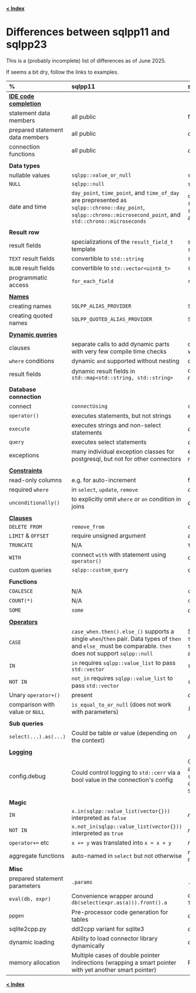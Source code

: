 [**\< Index**](/docs/README.md)

# Differences between sqlpp11 and sqlpp23

This is a (probably incomplete) list of differences as of June 2025.

If seems a bit dry, follow the links to examples.

| % | sqlpp11 | sqlpp23 |
| :------------- | :------------- | :----- |
| [**IDE code completion**](/docs/tony_tables/ide.md) | | |
| statement data members | all public | fewer and private (less noisy) |
| prepared statement data members | all public | *only* API public (less noisy) |
| connection functions | all public | *only* API public (less noisy) |
| | | |
| **Data types** | | |
| nullable values | `sqlpp::value_or_null` | `std::optional` |
| `NULL` | `sqlpp::null` | `std::nullopt` |
| date and time | `day_point`, `time_point`, and `time_of_day` are prepresented as `sqlpp::chrono::day_point`, `sqlpp::chrono::microsecond_point`, and `std::chrono::microseconds` | `date`, `timestamp`, `time` are represented as `std::chrono::sys_days`, `std::chrono::sys_time<std::chrono::microseconds>`, and `std::chrono::microseconds` |
| | | |
| **Result row** | | |
| result fields | specializations of the `result_field_t` template | standard types, like `int64_t`, `std::optional<int64_t>`, or `std::string_view` |
| `TEXT` result fields | convertible to `std::string` | `std::string_view` |
| `BLOB` result fields | convertible to `std::vector<uint8_t>` | `std::span<uint8_t>` |
| programmatic access | `for_each_field` | `result_row_t::as_tuple()` |
| | | |
| [**Names**](/docs/tony_tables/names.md) | | |
| creating names | `SQLPP_ALIAS_PROVIDER` | `SQLPP_CREATE_NAME_TAG` |
| creating quoted names | `SQLPP_QUOTED_ALIAS_PROVIDER` | `SQLPP_CREATE_QUOTED_NAME_TAG` |
| | | |
| [**Dynamic queries**](/docs/tony_tables/dynamic_queries.md) | | |
| clauses | separate calls to add dynamic parts with very few compile time checks | directly embedded in statement using `dynamic()` with many compile time checks |
| `where` conditions | dynamic `and` supported without nesting | dynamic `and` and `or` supported at any nesting level |
| result fields | dynamic result fields in `std::map<std::string, std::string>` | correctly typed and named data members of result rows |
| | | |
| **Database connection** | | |
| connect | `connectUsing` | `connect_using` |
| `operator()` | executes statements, but not strings | executes statements and strings |
| `execute` | executes strings and non-select statements | *dropped* |
| `query` | executes select statements | *dropped* |
| exceptions | many individual exception classes for postgresql, but not for other connectors | exception classes for each connector to transport native error codes |
| | | |
| [**Constraints**](/docs/tony_tables/constraints.md) | | |
| read-only columns  | e.g. for auto-increment | for generated columns (`GENERATED`) |
| required `where`  | in `select`, `update`, `remove` | *dropped* |
| `unconditionally()`  | to explicitly omit `where` or `on` condition in joins | *dropped* |
| | | |
| [**Clauses**](/docs/tony_tables/clauses.md) | | |
| `DELETE FROM`  | `remove_from` | `delete_from` |
| `LIMIT` & `OFFSET`  | require unsigned argument | any integer argument |
| `TRUNCATE`  | N/A | `truncate` |
| `WITH`  | connect `with` with statement using `operator()` | connect `with` with statement using `operator<<` |
| custom queries  | `sqlpp::custom_query` | clauses can be concatenated using `operator<<` |
| | | |
| **Functions** | | |
| `COALESCE` | N/A | `coalesce(<one or more arguments>)` |
| `COUNT(*)` | N/A | `count(sqlpp::star)` |
| `SOME` | `some` | *dropped* (use `any`) |
| | | |
| [**Operators**](/docs/tony_tables/operators.md) | | |
| `CASE` | `case_when.then().else_()` supports a single `when`/`then` pair. Data types of `then` and `else_` must be comparable. `then` does not support `sqlpp::null` | Support for multiple `when`/`then` pairs. Data types of `then`s and `else` must be same (plus/minus optional). `then` supports `std::nullopt` if at least one `then` argument or the `else_` argument has a data type. |
| `IN` | `in` requires `sqlpp::value_list` to pass `std::vector` | `something.in(my_vector)` |
| `NOT IN` | `not_in` requires `sqlpp::value_list` to pass `std::vector` | `something.not_in(my_vector)` |
| Unary `operator+()` | present | *dropped* |
| comparison with value or `NULL` | `is_equal_to_or_null` (does not work with parameters) | `is_distinct_from` and `is_not_distinct_from` |
| | | |
| **Sub queries** | | |
| `select(...).as(...)` | Could be table or value (depending on the context) | Always a table unless wrapped by `value()` |
| | | |
| [**Logging**](/docs/tony_tables/logging.md) | | |
| config.debug | Could control logging to `std::cerr` via a bool value in the connection's config | Can control which message categories are logged and control how hey are logged (you can provide a `std::function`). And you can turn off debug logging completely at compile time by defining `SQLPP23_DISABLE_DEBUG`. |
| | | |
| **Magic** | | |
| `IN` | `x.in(sqlpp::value_list(vector{}))` interpreted as `false` | *no magic*: `x IN ()` |
| `NOT IN` | `x.not_in(sqlpp::value_list(vector{}))` interpreted as `true` | *no magic*: `x NOT IN ()` |
| `operator+=` etc | `x += y` was translated into `x = x + y` | *no magic*  |
| aggregate functions | auto-named in `select` but not otherwise | require explicit names, e.g. max(id).as(sqlpp::alias::max_) |
| **Misc** | | |
| prepared statement parameters | `.params` | `.parameters` |
| `eval(db, expr)` | Convenience wrapper around `db(select(expr.as(a))).front().a` | *dropped* (could lead to dangling references, see `TEXT` and `BLOB`) |
| `ppgen` | Pre-processor code generation for tables | *dropped* |
| sqlite2cpp.py | ddl2cpp variant for sqlite3 | *dropped* |
| dynamic loading | Ability to load connector library dynamically | *dropped* (was unmaintained) |
| memory allocation | Multiple cases of double pointer indirections (wrapping a smart pointer with yet another smart pointer) | Removed all known double pointer indirections |

[**\< Index**](/docs/README.md)


